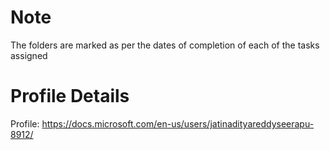 # Note
The folders are marked as per the dates of completion of each of the tasks assigned

# Profile Details
Profile: https://docs.microsoft.com/en-us/users/jatinadityareddyseerapu-8912/
